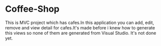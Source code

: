 # Coffee-Shop
This is MVC project which has cafes.In this application you can add, edit, remove and view detail for cafes.It's made before i knew  how to generate this views so none of them are generated from Visual Studio. It's not done yet. 
